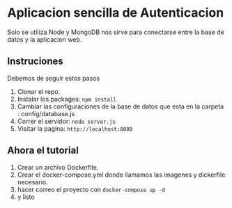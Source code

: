 # Aplicacion sencilla de Autenticacion

Solo se utiliza Node y MongoDB nos sirve para conectarse entre la base de datos y la aplicacion web.
## Instruciones
Debemos de seguir estos pasos

1. Clonar el repo.
2. Instalar los packages: `npm install`
3. Cambiar las configuraciones de la base de datos que esta en la carpeta : config/database.js
4. Correr el servidor: `node server.js`
5. Visitar la pagina: `http://localhost:8080`

## Ahora el tutorial

1. Crear un archivo Dockerfile.
2. Crear el docker-compose.yml donde llamamos las imagenes y dickerfile necesario.
3. hacer correo el proyecto con `docker-compose up -d`
4. y listo

